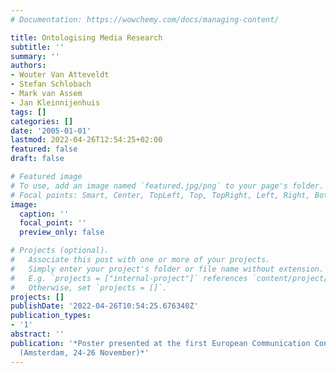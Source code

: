 ```yaml
---
# Documentation: https://wowchemy.com/docs/managing-content/

title: Ontologising Media Research
subtitle: ''
summary: ''
authors:
- Wouter Van Atteveldt
- Stefan Schlobach
- Mark van Assem
- Jan Kleinnijenhuis
tags: []
categories: []
date: '2005-01-01'
lastmod: 2022-04-26T12:54:25+02:00
featured: false
draft: false

# Featured image
# To use, add an image named `featured.jpg/png` to your page's folder.
# Focal points: Smart, Center, TopLeft, Top, TopRight, Left, Right, BottomLeft, Bottom, BottomRight.
image:
  caption: ''
  focal_point: ''
  preview_only: false

# Projects (optional).
#   Associate this post with one or more of your projects.
#   Simply enter your project's folder or file name without extension.
#   E.g. `projects = ["internal-project"]` references `content/project/deep-learning/index.md`.
#   Otherwise, set `projects = []`.
projects: []
publishDate: '2022-04-26T10:54:25.676340Z'
publication_types:
- '1'
abstract: ''
publication: '*Poster presented at the first European Communication Conference (ECC05)
  (Amsterdam, 24-26 November)*'
---
```

